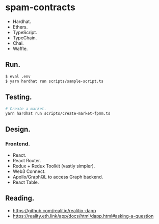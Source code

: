 spam-contracts
==============

 * Hardhat.
 * Ethers.
 * TypeScript.
 * TypeChain.
 * Chai.
 * Waffle.

## Run.

```sh
$ eval .env
$ yarn hardhat run scripts/sample-script.ts
```

## Testing.

```sh
# Create a market.
yarn hardhat run scripts/create-market-fpmm.ts
```

## Design.

### Frontend.

 - React.
 - React Router.
 - Redux + Redux Toolkit (vastly simpler).
 - Web3 Connect.
 - Apollo/GraphQL to access Graph backend.
 - React Table.


## Reading.

 - https://github.com/realitio/realitio-dapp
 - https://reality.eth.link/app/docs/html/dapp.html#asking-a-question
 